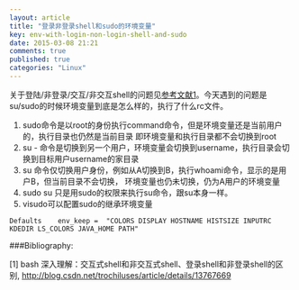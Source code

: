 ```yaml
---
layout: article
title: "登录非登录shell和sudo的环境变量"
key: env-with-login-non-login-shell-and-sudo
date: 2015-03-08 21:21
comments: true
published: true
categories: "Linux"
---
```

  关于登陆/非登录/交互/非交互shell的问题见[参考文献1][1]。今天遇到的问题是su/sudo的时候环境变量到底是怎么样的，执行了什么rc文件。

  1. sudo命令是以root的身份执行command命令，但是环境变量还是当前用户的，执行目录也仍然是当前目录
  即环境变量和执行目录都不会切换到root
  2. su - 命令是切换到另一个用户，环境变量会切换到username，执行目录会切换到目标用户username的家目录
  3. su 命令仅切换用户身份，例如从A切换到B，执行whoami命令，显示的是用户B，但当前目录不会切换，
  环境变量也仍未切换，仍为A用户的环境变量
  4. sudo su 只是用sudo的权限来执行su命令，跟su本身一样。
  5. visudo可以配置sudo的继承环境变量

  	Defaults    env_keep =  "COLORS DISPLAY HOSTNAME HISTSIZE INPUTRC KDEDIR LS_COLORS JAVA_HOME PATH"

[1]: http://blog.csdn.net/trochiluses/article/details/13767669   " bash 深入理解：交互式shell和非交互式shell、登录shell和非登录shell的区别"
###Bibliography:

  \[1]  bash 深入理解：交互式shell和非交互式shell、登录shell和非登录shell的区别, <http://blog.csdn.net/trochiluses/article/details/13767669>
